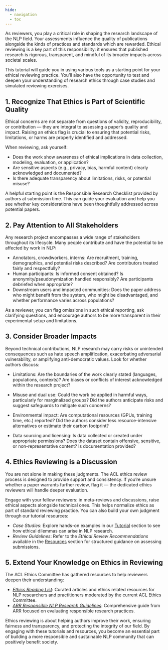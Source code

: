 ```yaml
---
hide:
  - navigation
  - toc
---
```

As reviewers, you play a critical role in shaping the research landscape of the NLP field. Your assessments influence the quality of publications alongside the kinds of practices and standards which are rewarded. Ethical reviewing is a key part of this responsibility: it ensures that published research is rigorous, transparent, and mindful of its broader impacts across societal scales.

This tutorial will guide you in using various tools as a starting point for your ethical reviewing practice. You’ll also have the opportunity to test and deepen your understanding of research ethics through case studies and simulated reviewing exercises.

## 1. Recognize That Ethics is Part of Scientific Quality

Ethical concerns are not separate from questions of validity, reproducibility, or contribution — they are integral to assessing a paper’s quality and impact. Raising an ethics flag is crucial to ensuring that potential risks, limitations, or harms are properly identified and addressed.

When reviewing, ask yourself:

* Does the work show awareness of ethical implications in data collection, modeling, evaluation, or application?
* Are sensitive aspects (e.g., privacy, bias, harmful content) clearly acknowledged and documented?
* Is there adequate transparency about limitations, risks, or potential misuse?

A helpful starting point is the Responsible Research Checklist provided by authors at submission time. This can guide your evaluation and help you see whether key considerations have been thoughtfully addressed across potential papers.

## 2. Pay Attention to All Stakeholders

Any research project encompasses a wide range of stakeholders throughout its lifecycle. Many people contribute and have the potential to be affected by work in NLP:

* Annotators, crowdworkers, interns: Are recruitment, training, demographics, and potential risks described? Are contributors treated fairly and respectfully?
* Human participants: Is informed consent obtained? Is anonymity/pseudonymization handled responsibly? Are participants debriefed when appropriate?
* Downstream users and impacted communities: Does the paper address who might benefit from the system, who might be disadvantaged, and whether performance varies across populations?

As a reviewer, you can flag omissions in such ethical reporting, ask clarifying questions, and encourage authors to be more transparent in their experimental setup and limitations. 

## 3. Consider Broader Impacts

Beyond technical contributions, NLP research may carry risks or unintended consequences such as hate speech amplification, exacerbating adversarial vulnerability, or amplifying anti-democratic values. Look for whether authors discuss:

* Limitations: Are the boundaries of the work clearly stated (languages, populations, contexts)? Are biases or conflicts of interest acknowledged within the research project?

* Misuse and dual use: Could the work be applied in harmful ways, particularly for marginalized groups? Did the authors anticipate risks and suggest safeguards to mitigate such concerns?

* Environmental impact: Are computational resources (GPUs, training time, etc.) reported? Did the authors consider less resource-intensive alternatives or estimate their carbon footprint?

* Data sourcing and licensing: Is data collected or created under appropriate permissions? Does the dataset contain offensive, sensitive, or non-representative content? Is documentation provided?

## 4. Ethics Reviewing is a Discussion

You are not alone in making these judgments. The ACL ethics review process is designed to provide support and consistency. If you’re unsure whether a paper warrants further review, flag it — the dedicated ethics reviewers will handle deeper evaluation.

Engage with your fellow reviewers: in meta-reviews and discussions, raise ethical aspects alongside technical ones. This helps normalize ethics as part of standard reviewing practice. You can also build your own judgment through our tutorial resources:

* *Case Studies*: Explore hands-on examples in our [Tutorial](https://ethics.aclweb.org/tutorials/) section to see how ethical dilemmas can arise in NLP research.
* *Review Guidelines*: Refer to the *Ethical Review Recommendations* available in the [Resources](https://ethics.aclweb.org/resources/) section for structured guidance on assessing submissions.

## 5. Extend Your Knowledge on Ethics in Reviewing

The ACL Ethics Committee has gathered resources to help reviewers deepen their understanding:

* *[Ethics Reading List](https://ethics.aclweb.org/resources/ethics-reading-list/)*: Curated articles and ethics related resources for NLP researchers and practitioners moderated by the current ACL Ethics Committee.
* *[ARR Responsible NLP Research Guidelines](https://aclrollingreview.org/responsibleNLPresearch/)*: Comprehensive guide from ARR focused on evaluating responsible research practices.

Ethics reviewing is about helping authors improve their work, ensuring fairness and transparency, and protecting the integrity of our field. By engaging with these tutorials and resources, you become an essential part of building a more responsible and sustainable NLP community that can positively benefit society.


